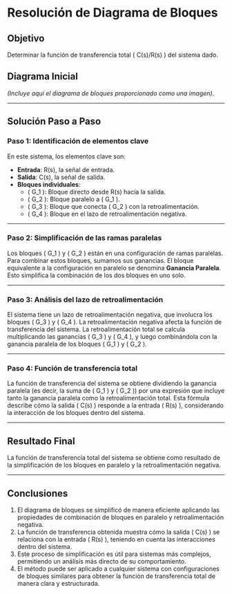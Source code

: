# Resolución de Diagrama de Bloques

## Objetivo
Determinar la función de transferencia total \( C(s)/R(s) \) del sistema dado.

## Diagrama Inicial
*(Incluye aquí el diagrama de bloques proporcionado como una imagen).*

---

## Solución Paso a Paso

### Paso 1: Identificación de elementos clave
En este sistema, los elementos clave son:
- **Entrada**: R(s), la señal de entrada.
- **Salida**: C(s), la señal de salida.
- **Bloques individuales**:
  - \( G_1 \): Bloque directo desde R(s) hacia la salida.
  - \( G_2 \): Bloque paralelo a \( G_1 \).
  - \( G_3 \): Bloque que conecta \( G_2 \) con la retroalimentación.
  - \( G_4 \): Bloque en el lazo de retroalimentación negativa.

---

### Paso 2: Simplificación de las ramas paralelas
Los bloques \( G_1 \) y \( G_2 \) están en una configuración de ramas paralelas. Para combinar estos bloques, sumamos sus ganancias. El bloque equivalente a la configuración en paralelo se denomina **Ganancia Paralela**. Esto simplifica la combinación de los dos bloques en uno solo.

---

### Paso 3: Análisis del lazo de retroalimentación
El sistema tiene un lazo de retroalimentación negativa, que involucra los bloques \( G_3 \) y \( G_4 \). La retroalimentación negativa afecta la función de transferencia del sistema. La retroalimentación total se calcula multiplicando las ganancias \( G_3 \) y \( G_4 \), y luego combinándola con la ganancia paralela de los bloques \( G_1 \) y \( G_2 \).

---

### Paso 4: Función de transferencia total
La función de transferencia del sistema se obtiene dividiendo la ganancia paralela (es decir, la suma de \( G_1 \) y \( G_2 \)) por una expresión que incluye tanto la ganancia paralela como la retroalimentación total. Esta fórmula describe cómo la salida \( C(s) \) responde a la entrada \( R(s) \), considerando la interacción de los bloques dentro del sistema.

---

## Resultado Final
La función de transferencia total del sistema se obtiene como resultado de la simplificación de los bloques en paralelo y la retroalimentación negativa.

---

## Conclusiones
1. El diagrama de bloques se simplificó de manera eficiente aplicando las propiedades de combinación de bloques en paralelo y retroalimentación negativa.
2. La función de transferencia obtenida muestra cómo la salida \( C(s) \) se relaciona con la entrada \( R(s) \), teniendo en cuenta las interacciones dentro del sistema.
3. Este proceso de simplificación es útil para sistemas más complejos, permitiendo un análisis más directo de su comportamiento.
4. El método puede ser aplicado a cualquier sistema con configuraciones de bloques similares para obtener la función de transferencia total de manera clara y estructurada.
